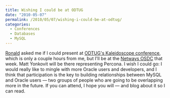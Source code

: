 ```yaml
---
title: Wishing I could be at ODTUG
date: "2010-05-07"
permalink: /2010/05/07/wishing-i-could-be-at-odtug/
categories:
  - Conferences
  - Databases
  - MySQL
---
```

[Ronald][1] asked me if I could present at [ODTUG's Kaleidoscope conference][2], which is only a couple hours from me, but I'll be at the [Netways OSDC][3] that week. Matt Yonkovit will be there representing Percona. I wish I could go: I would really like to mingle with more Oracle users and developers, and I think that participation is the key to building relationships between MySQL and Oracle users &#8212; two groups of people who are going to be overlapping more in the future. If you can attend, I hope you will &#8212; and blog about it so I can read.

 [1]: http://ronaldbradford.com/
 [2]: http://www.odtugkaleidoscope.com/
 [3]: http://www.netways.de/en/osdc/osdc_2010/
